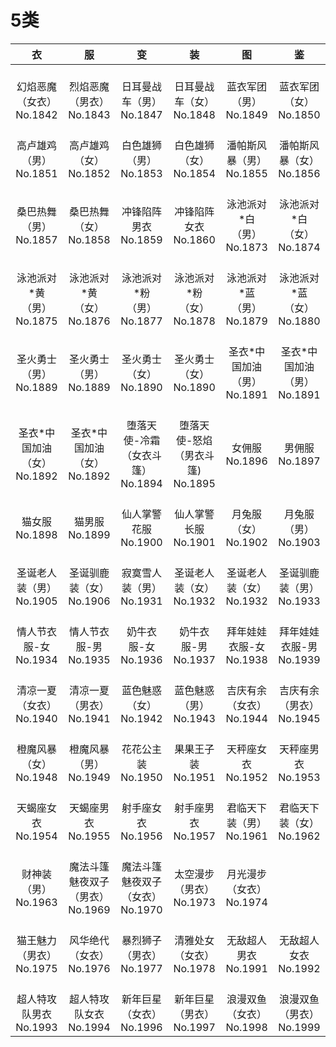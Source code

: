 # 5类

|              衣               |              服               |                 变                 |                 装                 |              图               |              鉴               |
| :---------------------------: | :---------------------------: | :--------------------------------: | :--------------------------------: | :---------------------------: | :---------------------------: |
| <br/>幻焰恶魔（女衣）<br/>No.1842           | <br/>烈焰恶魔（男衣）<br/>No.1843           | <br/>日耳曼战车（男）<br/>No.1847           | <br/>日耳曼战车（女）<br/>No.1848           | <br/>蓝衣军团（男）<br/>No.1849             | <br/>蓝衣军团（女）<br/>No.1850             |
| <br/>高卢雄鸡（男）<br/>No.1851             | <br/>高卢雄鸡（女）<br/>No.1852             | <br/>白色雄狮（男）<br/>No.1853             | <br/>白色雄狮（女）<br/>No.1854             | <br/>潘帕斯风暴（男）<br/>No.1855           | <br/>潘帕斯风暴（女）<br/>No.1856           |
| <br/>桑巴热舞（男）<br/>No.1857             | <br/>桑巴热舞（女）<br/>No.1858             | <br/>冲锋陷阵男衣<br/>No.1859               | <br/>冲锋陷阵女衣<br/>No.1860               | <br/>泳池派对*白（男）<br/>No.1873          | <br/>泳池派对*白（女）<br/>No.1874          |
| <br/>泳池派对*黄（男）<br/>No.1875          | <br/>泳池派对*黄（女）<br/>No.1876          |<br/>泳池派对*粉（男）<br/>No.1877          | <br/>泳池派对*粉（女）<br/>No.1878          | <br/>泳池派对*蓝（男）<br/>No.1879          | <br/>泳池派对*蓝（女）<br/>No.1880          |
| <br/>圣火勇士（男）<br/>No.1889                | <br/>圣火勇士（男）<br/>No.1889             | <br/>圣火勇士（女）<br/>No.1890                | <br/>圣火勇士（女）<br/>No.1890             | <br/>圣衣*中国加油（男）<br/>No.1891           | <br/>圣衣*中国加油（男）<br/>No.1891        |
| <br/>圣衣*中国加油（女）<br/>No.1892           | <br/>圣衣*中国加油（女）<br/>No.1892        | <br/>堕落天使-冷霜（女衣斗篷）<br/>No.1894  | <br/>堕落天使-怒焰（男衣斗篷)<br/>No.1895   | <br/>女佣服<br/>No.1896                     | <br/>男佣服<br/>No.1897                     |
| <br/>猫女服<br/>No.1898                     | <br/>猫男服<br/>No.1899                     | <br/>仙人掌警花服<br/>No.1900               | <br/>仙人掌警长服<br/>No.1901               | <br/>月兔服（女）<br/>No.1902               | <br/>月兔服（男）<br/>No.1903               |
| <br/>圣诞老人装（男）<br/>No.1905           | <br/>圣诞驯鹿装（女）<br/>No.1906           | <br/>寂寞雪人装（男）<br/>No.1931           | <br/>圣诞老人装（女）<br/>No.1932              | <br/>圣诞老人装（女）<br/>No.1932           | <br/>圣诞驯鹿装（男）<br/>No.1933           |
| <br/>情人节衣服-女<br/>No.1934              | <br/>情人节衣服-男<br/>No.1935              | <br/>奶牛衣服-女<br/>No.1936                | <br/>奶牛衣服-男<br/>No.1937                | <br/>拜年娃娃衣服-女<br/>No.1938            | <br/>拜年娃娃衣服-男<br/>No.1939            |
| <br/>清凉一夏（女衣）<br/>No.1940           | <br/>清凉一夏（男衣）<br/>No.1941           | <br/>蓝色魅惑（女）<br/>No.1942             | <br/>蓝色魅惑（男）<br/>No.1943             | <br/>吉庆有余（女衣）<br/>No.1944           | <br/>吉庆有余（男衣）<br/>No.1945           |
| <br/>橙魔风暴（女）<br/>No.1948             | <br/>橙魔风暴（男）<br/>No.1949             | <br/>花花公主装<br/>No.1950                 | <br/>果果王子装<br/>No.1951                 | <br/>天秤座女衣<br/>No.1952                 | <br/>天秤座男衣<br/>No.1953                 |
| <br/>天蝎座女衣<br/>No.1954                 | <br/>天蝎座男衣<br/>No.1955                 | <br/>射手座女衣<br/>No.1956                 | <br/>射手座男衣<br/>No.1957                 | <br/>君临天下装（男）<br/>No.1961           | <br/>君临天下装（女）<br/>No.1962           |
| <br/>财神装（男）<br/>No.1963               | <br/>魔法斗篷魅夜双子（男衣）<br/>No.1969   | <br/>魔法斗篷魅夜双子（女衣）<br/>No.1970   | <br/>太空漫步（男衣）<br/>No.1973           | <br/>月光漫步（女衣）<br/>No.1974           |<br/>|
| <br/>猫王魅力（男衣）<br/>No.1975           | <br/>风华绝代（女衣）<br/>No.1976           | <br/>暴烈狮子（男衣）<br/>No.1977           | <br/>清雅处女（女衣）<br/>No.1978           | <br/>无敌超人男衣<br/>No.1991               | <br/>无敌超人女衣<br/>No.1992               |
| <br/>超人特攻队男衣<br/>No.1993             | <br/>超人特攻队女衣<br/>No.1994             | <br/>新年巨星（女衣）<br/>No.1996           | <br/>新年巨星（男衣）<br/>No.1997           | <br/>浪漫双鱼（女衣）<br/>No.1998           | <br/>浪漫双鱼（男衣）<br/>No.1999           |
